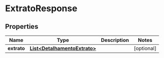 
# ExtratoResponse

## Properties
Name | Type | Description | Notes
------------ | ------------- | ------------- | -------------
**extrato** | [**List&lt;DetalhamentoExtrato&gt;**](DetalhamentoExtrato.md) |  |  [optional]



